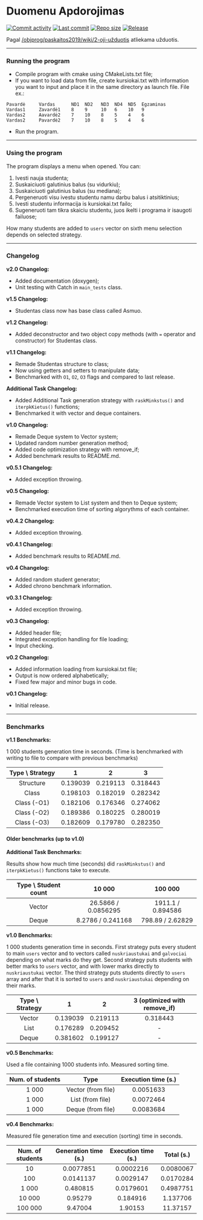 Duomenu Apdorojimas
===================

[![Commit activity](https://img.shields.io/github/commit-activity/w/nogalosa/DuomenuApdorojimasCPPv2.svg)](https://github.com/nogalosa/DuomenuApdorojimasCPP/commits/master)
[![Last commit](https://img.shields.io/github/last-commit/nogalosa/DuomenuApdorojimasCPPv2.svg)](https://github.com/nogalosa/DuomenuApdorojimasCPP/commits/master)
[![Repo size](https://img.shields.io/github/repo-size/nogalosa/DuomenuApdorojimasCPPv2.svg)](https://github.com/nogalosa/DuomenuApdorojimasCPP/commits/master)
[![Release](https://img.shields.io/github/release/nogalosa/DuomenuApdorojimasCPPv2.svg)](https://github.com/nogalosa/DuomenuApdorojimasCPP/commits/master)

Pagal [/objprog/paskaitos2019/wiki/2-oji-užduotis](https://github.com/objprog/paskaitos2019/wiki/2-oji-u%C5%BEduotis) atliekama užduotis.

___

### Running the program
* Compile program with cmake using CMakeLists.txt file;
* If you want to load data from file, create kursiokai.txt with information you want to input and place it in the same directory as launch file. File ex.:
```
Pavardė     Vardas      ND1  ND2   ND3  ND4  ND5  Egzaminas
Vardas1     Zavardė1    8    9     10   6    10   9
Vardas2     Aavardė2    7    10    8    5    4    6
Vardas2     Pavardė2    7    10    8    5    4    6
```
* Run the program.

___

### Using the program

The program displays a menu when opened.
You can:
1. Ivesti nauja studenta;
2. Suskaiciuoti galutinius balus (su vidurkiu);
3. Suskaiciuoti galutinius balus (su mediana);
4. Pergeneruoti visu ivestu studentu namu darbu balus i atsitiktinius;
5. Ivesti studentu informacija is kursiokai.txt failo;
6. Sugeneruoti tam tikra skaiciu studentu, juos ikelti i programa ir isaugoti failuose;

How many students are added to `users` vector on sixth menu selection depends on selected strategy.

___

### Changelog

__v2.0 Changelog:__
* Added documentation (doxygen);
* Unit testing with Catch in `main_tests` class.

__v1.5 Changelog:__
* Studentas class now has base class called Asmuo.

__v1.2 Changelog:__
* Added deconstructor and two object copy methods (with `=` operator and constructor) for Studentas class.

__v1.1 Changelog:__
* Remade Studentas structure to class;
* Now using getters and setters to manipulate data;
* Benchmarked with `O1`, `O2`, `O3` flags and compared to last release. 

__Additional Task Changelog:__
* Added Additional Task generation strategy with `raskMinkstus()` and `iterpkKietus()` functions;
* Benchmarked it with vector and deque containers.

__v1.0 Changelog:__
* Remade Deque system to Vector system;
* Updated random number generation method;
* Added code optimization strategy with remove_if;
* Added benchmark results to README.md.

__v0.5.1 Changelog:__
* Added exception throwing.

__v0.5 Changelog:__
* Remade Vector system to List system and then to Deque system;
* Benchmarked execution time of sorting algorythms of each container.

__v0.4.2 Changelog:__
* Added exception throwing.

__v0.4.1 Changelog:__
* Added benchmark results to README.md.

__v0.4 Changelog:__
* Added random student generator;
* Added chrono benchmark information.

__v0.3.1 Changelog:__
* Added exception throwing.

__v0.3 Changelog:__
* Added header file;
* Integrated exception handling for file loading;
* Input checking.

__v0.2 Changelog:__
* Added information loading from kursiokai.txt file;
* Output is now ordered alphabetically;
* Fixed few major and minor bugs in code.

__v0.1 Changelog:__
* Initial release.

___

### Benchmarks

__v1.1 Benchmarks:__

1 000 students generation time in seconds. (Time is benchmarked with writing to file to compare with previous benchmarks)

| Type \ Strategy | 1 | 2 | 3 |
| :---: | :---: | :---: | :---: |
| Structure | 0.139039 | 0.219113 | 0.318443 |
| Class | 0.198103 | 0.182019 | 0.282342 |
| Class (-O1) | 0.182106 | 0.176346 | 0.274062 |
| Class (-O2) | 0.189386 | 0.180225 | 0.280019 |
| Class (-O3) | 0.182609 | 0.179780 | 0.282350 |

#### Older benchmarks (up to v1.0)

__Additional Task Benchmarks:__

Results show how much time (seconds) did `raskMinkstus()` and `iterpkKietus()` functions take to execute.

| Type \ Student count | 10 000 | 100 000 |
| :---: | :---: | :---: |
| Vector | 26.5866 / 0.0856295 | 1911.1 / 0.894586 |
| Deque | 8.2786 / 0.241168 | 798.89 / 2.62829 |

__v1.0 Benchmarks:__

1 000 students generation time in seconds. First strategy puts every student to main `users` vector and to vectors called `nuskriaustukai` and `galvociai` depending on what marks do they get. Second strategy puts students with better marks to `users` vector, and with lower marks directly to `nuskriaustukai` vector. The third strategy puts students directly to `users` array and after that it is sorted to `users` and `nuskriaustukai` depending on their marks.

| Type \ Strategy | 1 | 2 | 3 (optimized with remove_if) |
| :---: | :---: | :---: | :---: |
| Vector | 0.139039 | 0.219113 | 0.318443 |
| List | 0.176289 | 0.209452 | - |
| Deque | 0.381602 | 0.199127 | - |

__v0.5 Benchmarks:__

Used a file containing 1000 students info. Measured sorting time.

| Num. of students | Type | Execution time (s.) |
| :---: | :---: | :---: |
| 1 000 | Vector (from file) | 0.0051633 |
| 1 000 | List (from file) | 0.0072464 |
| 1 000 | Deque (from file) | 0.0083684 |

__v0.4 Benchmarks:__

Measured file generation time and execution (sorting) time in seconds.

| Num. of students | Generation time (s.) | Execution time (s.) | Total (s.) |
| :---: | :---: | :---: | :---: |
| 10 | 0.0077851 | 0.0002216 | 0.0080067 |
| 100 | 0.0141137 | 0.0029147 | 0.0170284 |
| 1 000 | 0.480815 | 0.0179601 | 0.4987751 |
| 10 000 | 0.95279 | 0.184916 | 1.137706 |
| 100 000 | 9.47004 | 1.90153 | 11.37157 |